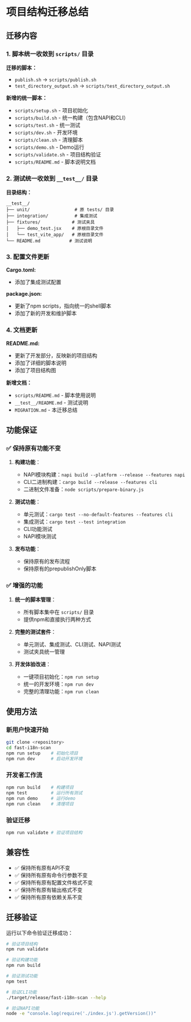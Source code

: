 # 项目结构迁移总结

## 迁移内容

### 1. 脚本统一收敛到 `scripts/` 目录

**迁移的脚本：**
- `publish.sh` → `scripts/publish.sh`
- `test_directory_output.sh` → `scripts/test_directory_output.sh`

**新增的统一脚本：**
- `scripts/setup.sh` - 项目初始化
- `scripts/build.sh` - 统一构建（包含NAPI和CLI）
- `scripts/test.sh` - 统一测试
- `scripts/dev.sh` - 开发环境
- `scripts/clean.sh` - 清理脚本
- `scripts/demo.sh` - Demo运行
- `scripts/validate.sh` - 项目结构验证
- `scripts/README.md` - 脚本说明文档

### 2. 测试统一收敛到 `__test__/` 目录

**目录结构：**
```
__test__/
├── unit/                 # 原 tests/ 目录
├── integration/          # 集成测试
├── fixtures/            # 测试夹具
│   ├── demo_test.jsx    # 原根目录文件
│   └── test_vite_app/   # 原根目录文件
└── README.md           # 测试说明
```

### 3. 配置文件更新

**Cargo.toml:**
- 添加了集成测试配置

**package.json:**
- 更新了npm scripts，指向统一的shell脚本
- 添加了新的开发和维护脚本

### 4. 文档更新

**README.md:**
- 更新了开发部分，反映新的项目结构
- 添加了详细的脚本说明
- 添加了项目结构图

**新增文档：**
- `scripts/README.md` - 脚本使用说明
- `__test__/README.md` - 测试说明
- `MIGRATION.md` - 本迁移总结

## 功能保证

### ✅ 保持原有功能不变

1. **构建功能**：
   - NAPI模块构建：`napi build --platform --release --features napi`
   - CLI二进制构建：`cargo build --release --features cli`
   - 二进制文件准备：`node scripts/prepare-binary.js`

2. **测试功能**：
   - 单元测试：`cargo test --no-default-features --features cli`
   - 集成测试：`cargo test --test integration`
   - CLI功能测试
   - NAPI模块测试

3. **发布功能**：
   - 保持原有的发布流程
   - 保持原有的prepublishOnly脚本

### ✅ 增强的功能

1. **统一的脚本管理**：
   - 所有脚本集中在 `scripts/` 目录
   - 提供npm和直接执行两种方式

2. **完整的测试套件**：
   - 单元测试、集成测试、CLI测试、NAPI测试
   - 测试夹具统一管理

3. **开发体验改进**：
   - 一键项目初始化：`npm run setup`
   - 统一的开发环境：`npm run dev`
   - 完整的清理功能：`npm run clean`

## 使用方法

### 新用户快速开始
```bash
git clone <repository>
cd fast-i18n-scan
npm run setup    # 初始化项目
npm run dev      # 启动开发环境
```

### 开发者工作流
```bash
npm run build    # 构建项目
npm test         # 运行所有测试
npm run demo     # 运行demo
npm run clean    # 清理项目
```

### 验证迁移
```bash
npm run validate # 验证项目结构
```

## 兼容性

- ✅ 保持所有原有API不变
- ✅ 保持所有原有命令行参数不变
- ✅ 保持所有原有配置文件格式不变
- ✅ 保持所有原有输出格式不变
- ✅ 保持所有原有依赖关系不变

## 迁移验证

运行以下命令验证迁移成功：

```bash
# 验证项目结构
npm run validate

# 验证构建功能
npm run build

# 验证测试功能
npm test

# 验证CLI功能
./target/release/fast-i18n-scan --help

# 验证NAPI功能
node -e "console.log(require('./index.js').getVersion())"